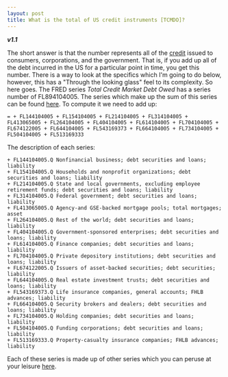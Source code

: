 ```yaml
---
layout: post
title: What is the total of US credit instruments [TCMDO]?
---
```


**_v1.1_**

The short answer is that the number represents all of the [credit](http://hackeconomics.com/what-is-credit/) issued to consumers, corporations, and the government. That is, if you add up all of the debt incurred in the US for a particular point in time, you get this number. There is a way to look at the specifics which I'm going to do below, however, this has a "Through the looking glass" feel to its complexity. So here goes. The FRED series _Total Credit Market Debt Owed_ has a series number of FL894104005. The series which make up the sum of this series can be found [here](https://www.federalreserve.gov/apps/fof/SeriesAnalyzer.aspx?s=FL894104005&t=). To compute it we need to add up:

```
= + FL144104005 + FL154104005 + FL214104005 + FL314104005 + FL413065005 + FL264104005 + FL404104005 + FL614104005 + FL704104005 + FL674122005 + FL644104005 + FL543169373 + FL664104005 + FL734104005 + FL504104005 + FL513169333
```

The description of each series:

```
+ FL144104005.Q	Nonfinancial business; debt securities and loans; liability
+ FL154104005.Q	Households and nonprofit organizations; debt securities and loans; liability
+ FL214104005.Q	State and local governments, excluding employee retirement funds; debt securities and loans; liability
+ FL314104005.Q	Federal government; debt securities and loans; liability
+ FL413065005.Q	Agency-and GSE-backed mortgage pools; total mortgages; asset
+ FL264104005.Q	Rest of the world; debt securities and loans; liability
+ FL404104005.Q	Government-sponsored enterprises; debt securities and loans; liability
+ FL614104005.Q	Finance companies; debt securities and loans; liability
+ FL704104005.Q	Private depository institutions; debt securities and loans; liability
+ FL674122005.Q	Issuers of asset-backed securities; debt securities; liability
+ FL644104005.Q	Real estate investment trusts; debt securities and loans; liability
+ FL543169373.Q	Life insurance companies, general accounts; FHLB advances; liability
+ FL664104005.Q	Security brokers and dealers; debt securities and loans; liability
+ FL734104005.Q	Holding companies; debt securities and loans; liability
+ FL504104005.Q	Funding corporations; debt securities and loans; liability
+ FL513169333.Q	Property-casualty insurance companies; FHLB advances; liability
```

Each of these series is made up of other series which you can peruse at your leisure [here](https://www.federalreserve.gov/apps/fof/SeriesAnalyzer.aspx?s=FL894104005&t=).

